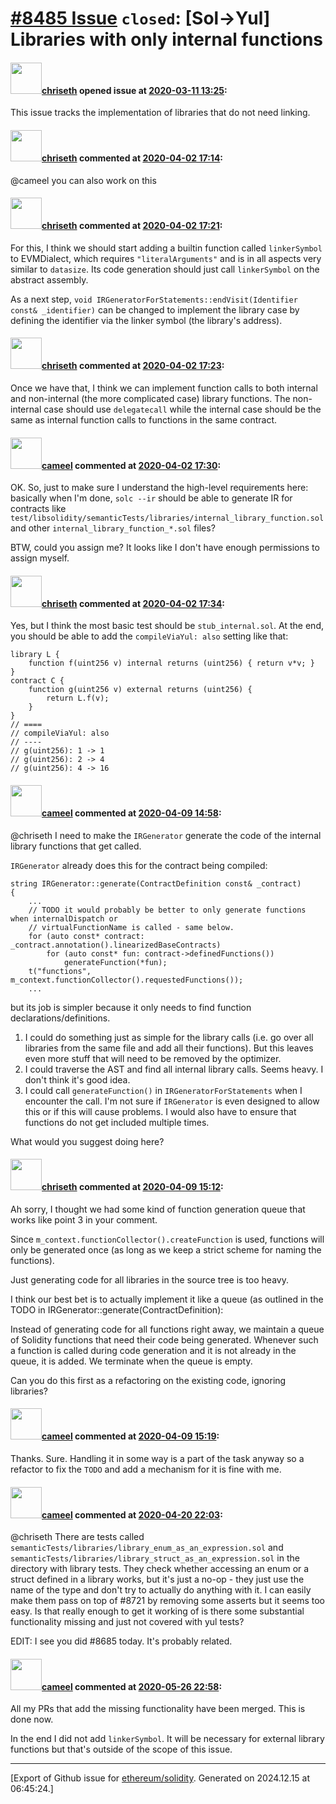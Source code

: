 # [\#8485 Issue](https://github.com/ethereum/solidity/issues/8485) `closed`: [Sol->Yul] Libraries with only internal functions

#### <img src="https://avatars.githubusercontent.com/u/9073706?v=4" width="50">[chriseth](https://github.com/chriseth) opened issue at [2020-03-11 13:25](https://github.com/ethereum/solidity/issues/8485):

This issue tracks the implementation of libraries that do not need linking.

#### <img src="https://avatars.githubusercontent.com/u/9073706?v=4" width="50">[chriseth](https://github.com/chriseth) commented at [2020-04-02 17:14](https://github.com/ethereum/solidity/issues/8485#issuecomment-607977407):

@cameel you can also work on this

#### <img src="https://avatars.githubusercontent.com/u/9073706?v=4" width="50">[chriseth](https://github.com/chriseth) commented at [2020-04-02 17:21](https://github.com/ethereum/solidity/issues/8485#issuecomment-607981435):

For this, I think we should start adding a builtin function called `linkerSymbol` to EVMDialect, which requires `"literalArguments"` and is in all aspects very similar to `datasize`. Its code generation should just call `linkerSymbol` on the abstract assembly.

As a next step, `void IRGeneratorForStatements::endVisit(Identifier const& _identifier)` can be changed to implement the library case by defining the identifier via the linker symbol (the library's address).

#### <img src="https://avatars.githubusercontent.com/u/9073706?v=4" width="50">[chriseth](https://github.com/chriseth) commented at [2020-04-02 17:23](https://github.com/ethereum/solidity/issues/8485#issuecomment-607982527):

Once we have that, I think we can implement function calls to both internal and non-internal (the more complicated case) library functions. The non-internal case should use `delegatecall` while the internal case should be the same as internal function calls to functions in the same contract.

#### <img src="https://avatars.githubusercontent.com/u/137030?v=4" width="50">[cameel](https://github.com/cameel) commented at [2020-04-02 17:30](https://github.com/ethereum/solidity/issues/8485#issuecomment-607986535):

OK. So, just to make sure I understand the high-level requirements here: basically when I'm done, `solc --ir` should be able to generate IR for contracts like `test/libsolidity/semanticTests/libraries/internal_library_function.sol` and other `internal_library_function_*.sol` files?

BTW, could you assign me? It looks like I don't have enough permissions to assign myself.

#### <img src="https://avatars.githubusercontent.com/u/9073706?v=4" width="50">[chriseth](https://github.com/chriseth) commented at [2020-04-02 17:34](https://github.com/ethereum/solidity/issues/8485#issuecomment-607988933):

Yes, but I think the most basic test should be `stub_internal.sol`. At the end, you should be able to add the `compileViaYul: also` setting like that:
```
library L {
    function f(uint256 v) internal returns (uint256) { return v*v; }
}
contract C {
    function g(uint256 v) external returns (uint256) {
        return L.f(v);
    }
}
// ====
// compileViaYul: also
// ----
// g(uint256): 1 -> 1
// g(uint256): 2 -> 4
// g(uint256): 4 -> 16
```

#### <img src="https://avatars.githubusercontent.com/u/137030?v=4" width="50">[cameel](https://github.com/cameel) commented at [2020-04-09 14:58](https://github.com/ethereum/solidity/issues/8485#issuecomment-611574924):

@chriseth I need to make the `IRGenerator` generate the code of the internal library functions that get called. 

`IRGenerator` already does this for the contract being compiled:

```
string IRGenerator::generate(ContractDefinition const& _contract)
{
	...
	// TODO it would probably be better to only generate functions when internalDispatch or
	// virtualFunctionName is called - same below.
	for (auto const* contract: _contract.annotation().linearizedBaseContracts)
		for (auto const* fun: contract->definedFunctions())
			generateFunction(*fun);
	t("functions", m_context.functionCollector().requestedFunctions());
	...
```

but its job is simpler because it only needs to find function declarations/definitions.

1) I could do something just as simple for the library calls (i.e. go over all libraries from the same file and add all their functions). But this leaves even more stuff that will need to be removed by the optimizer.
2) I could traverse the AST and find all internal library calls. Seems heavy. I don't think it's good idea.
3) I could call `generateFunction()` in `IRGeneratorForStatements` when I encounter the call. I'm not sure if `IRGenerator` is even designed to allow this or if this will cause problems. I would also have to ensure that functions do not get included multiple times.

What would you suggest doing here?

#### <img src="https://avatars.githubusercontent.com/u/9073706?v=4" width="50">[chriseth](https://github.com/chriseth) commented at [2020-04-09 15:12](https://github.com/ethereum/solidity/issues/8485#issuecomment-611582454):

Ah sorry, I thought we had some kind of function generation queue that works like point 3 in your comment.

Since `m_context.functionCollector().createFunction` is used, functions will only be generated once (as long as we keep a strict scheme for naming the functions).

Just generating code for all libraries in the source tree is too heavy.

I think our best bet is to actually implement it like a queue (as outlined in the TODO in IRGenerator::generate(ContractDefinition):

Instead of generating code for all functions right away, we maintain a queue of Solidity functions that need their code being generated. Whenever such a function is called during code generation and it is not already in the queue, it is added. We terminate when the queue is empty.

Can you do this first as a refactoring on the existing code, ignoring libraries?

#### <img src="https://avatars.githubusercontent.com/u/137030?v=4" width="50">[cameel](https://github.com/cameel) commented at [2020-04-09 15:19](https://github.com/ethereum/solidity/issues/8485#issuecomment-611586302):

Thanks. Sure. Handling it in some way is a part of the task anyway so a refactor to fix the `TODO` and  add a mechanism for it is fine with me.

#### <img src="https://avatars.githubusercontent.com/u/137030?v=4" width="50">[cameel](https://github.com/cameel) commented at [2020-04-20 22:03](https://github.com/ethereum/solidity/issues/8485#issuecomment-616835635):

@chriseth There are tests called `semanticTests/libraries/library_enum_as_an_expression.sol` and `semanticTests/libraries/library_struct_as_an_expression.sol` in the directory with library tests. They check whether accessing an enum or a struct defined in a library works, but it's just a no-op - they just use the name of the type and don't try to actually do anything with it. I can easily make them pass on top of #8721 by removing some asserts but it seems too easy.  Is that really enough to get it working of is there some substantial functionality missing and just not covered with yul tests?

EDIT: I see you did #8685 today. It's probably related.

#### <img src="https://avatars.githubusercontent.com/u/137030?v=4" width="50">[cameel](https://github.com/cameel) commented at [2020-05-26 22:58](https://github.com/ethereum/solidity/issues/8485#issuecomment-634323802):

All my PRs that add the missing functionality have been merged. This is done now.

In the end I did not add `linkerSymbol`. It will be necessary for external library functions but that's outside of the scope of this issue.


-------------------------------------------------------------------------------



[Export of Github issue for [ethereum/solidity](https://github.com/ethereum/solidity). Generated on 2024.12.15 at 06:45:24.]
